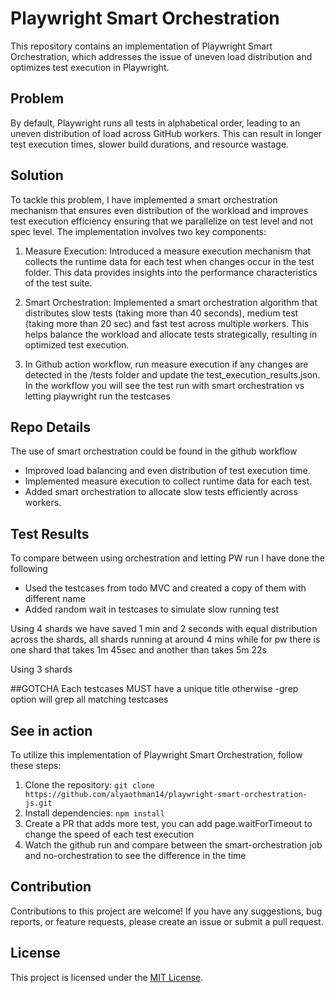 # Playwright Smart Orchestration

This repository contains an implementation of Playwright Smart Orchestration, which addresses the issue of uneven load distribution and optimizes test execution in Playwright.

## Problem

By default, Playwright runs all tests in alphabetical order, leading to an uneven distribution of load across GitHub workers. This can result in longer test execution times, slower build durations, and resource wastage.

## Solution

To tackle this problem, I have implemented a smart orchestration mechanism that ensures even distribution of the workload and improves test execution efficiency ensuring that we parallelize on test level and not spec level. The implementation involves two key components:

1. Measure Execution: Introduced a measure execution mechanism that collects the runtime data for each test when changes occur in the test folder. This data provides insights into the performance characteristics of the test suite.

2. Smart Orchestration: Implemented a smart orchestration algorithm that distributes slow tests (taking more than 40 seconds), medium test (taking more than 20 sec) and fast test across multiple workers. This helps balance the workload and allocate tests strategically, resulting in optimized test execution.

3. In Github action workflow, run measure execution if any changes are detected in the /tests folder and update the test_execution_results.json. In the workflow you will see the test run with smart orchestration vs letting playwright run the testcases

## Repo Details

The use of smart orchestration could be found in the github workflow
- Improved load balancing and even distribution of test execution time.
- Implemented measure execution to collect runtime data for each test.
- Added smart orchestration to allocate slow tests efficiently across workers.


## Test Results
To compare between using orchestration and letting PW run I have done the following
- Used the testcases from todo MVC and created a copy of them with different name
- Added random wait in testcases to simulate slow running test

Using 4 shards we have saved 1 min and 2 seconds with equal distribution across the shards, all shards running at around 4 mins while for pw there is one shard that takes 1m 45sec and another than takes 5m 22s

Using 3 shards

##GOTCHA
Each testcases MUST have a unique title otherwise -grep option will grep all matching testcases

## See in action

To utilize this implementation of Playwright Smart Orchestration, follow these steps:

1. Clone the repository: `git clone https://github.com/alyaothman14/playwright-smart-orchestration-js.git`
2. Install dependencies: `npm install`
3. Create a PR that adds more test, you can add page.waitForTimeout to change the speed of each test execution
4. Watch the github run and compare between the smart-orchestration job and no-orchestration to see the difference in the time

## Contribution

Contributions to this project are welcome! If you have any suggestions, bug reports, or feature requests, please create an issue or submit a pull request.

## License

This project is licensed under the [MIT License](LICENSE).

